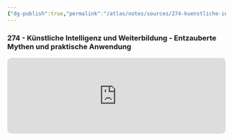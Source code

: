 ```yaml
---
{"dg-publish":true,"permalink":"/atlas/notes/sources/274-kuenstliche-intelligenz-und-weiterbildung-entzauberte-mythen-und-praktische-anwendung/","tags":["class/sourceNote"],"noteIcon":""}
---
```


### 274 - Künstliche Intelligenz und Weiterbildung - Entzauberte Mythen und praktische Anwendung 
 
<iframe allow="autoplay *; encrypted-media *; fullscreen *; clipboard-write" frameborder="0" height="175" style="width:100%;max-width:660px;overflow:hidden;border-radius:10px;" sandbox="allow-forms allow-popups allow-same-origin allow-scripts allow-storage-access-by-user-activation allow-top-navigation-by-user-activation" src="https://embed.podcasts.apple.com/de/podcast/enc274-k%C3%BCnstliche-intelligenz-und-weiterbildung-entzauberte/id1352307529?i=1000636613707"></iframe>



